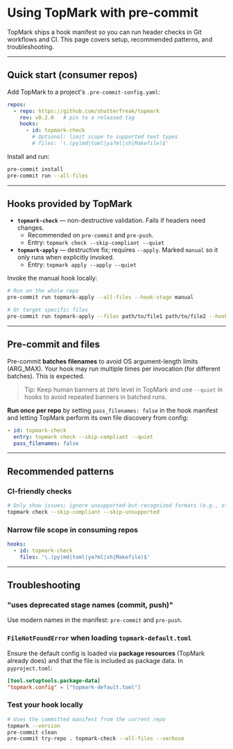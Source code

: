 <!--
topmark:header:start

  file         : pre-commit.md
  file_relpath : docs/usage/pre-commit.md
  project      : TopMark
  license      : MIT
  copyright    : (c) 2025 Olivier Biot

topmark:header:end
-->

# Using TopMark with pre-commit

TopMark ships a hook manifest so you can run header checks in Git workflows and CI. This page covers
setup, recommended patterns, and troubleshooting.

______________________________________________________________________

## Quick start (consumer repos)

Add TopMark to a project's `.pre-commit-config.yaml`:

```yaml
repos:
  - repo: https://github.com/shutterfreak/topmark
    rev: v0.2.0   # pin to a released tag
    hooks:
      - id: topmark-check
        # Optional: limit scope to supported text types
        # files: '\.(py|md|toml|ya?ml|sh|Makefile)$'
```

Install and run:

```bash
pre-commit install
pre-commit run --all-files
```

______________________________________________________________________

## Hooks provided by TopMark

- **`topmark-check`** — non-destructive validation. Fails if headers need changes.
  - Recommended on `pre-commit` and `pre-push`.
  - Entry: `topmark check --skip-compliant --quiet`
- **`topmark-apply`** — destructive fix; requires `--apply`. Marked `manual` so it only runs when
  explicitly invoked.
  - Entry: `topmark apply --apply --quiet`

Invoke the manual hook locally:

```bash
# Run on the whole repo
pre-commit run topmark-apply --all-files --hook-stage manual

# Or target specific files
pre-commit run topmark-apply --files path/to/file1 path/to/file2 --hook-stage manual
```

______________________________________________________________________

## Pre-commit and files

Pre-commit **batches filenames** to avoid OS argument-length limits (ARG_MAX). Your hook may run
multiple times per invocation (for different batches). This is expected.

> Tip: Keep human banners at `INFO` level in TopMark and use `--quiet` in hooks to avoid repeated
> banners in batched runs.

**Run once per repo** by setting `pass_filenames: false` in the hook manifest and letting TopMark
perform its own file discovery from config:

```yaml
- id: topmark-check
  entry: topmark check --skip-compliant --quiet
  pass_filenames: false
```

______________________________________________________________________

## Recommended patterns

### CI-friendly checks

```bash
# Only show issues; ignore unsupported-but-recognized formats (e.g., strict JSON)
topmark check --skip-compliant --skip-unsupported
```

### Narrow file scope in consuming repos

```yaml
hooks:
  - id: topmark-check
    files: '\.(py|md|toml|ya?ml|sh|Makefile)$'
```

______________________________________________________________________

## Troubleshooting

### "uses deprecated stage names (commit, push)"

Use modern names in the manifest: `pre-commit` and `pre-push`.

### `FileNotFoundError` when loading `topmark-default.toml`

Ensure the default config is loaded via **package resources** (TopMark already does) and that the
file is included as package data. In `pyproject.toml`:

```toml
[tool.setuptools.package-data]
"topmark.config" = ["topmark-default.toml"]
```

### Test your hook locally

```bash
# Uses the committed manifest from the current repo
topmark --version
pre-commit clean
pre-commit try-repo . topmark-check --all-files --verbose
```
